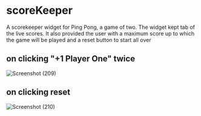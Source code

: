 # scoreKeeper
A scorekeeper widget for Ping Pong, a game of two. The widget kept tab of the live scores. It also
provided the user with a maximum score up to which the game will be played and a reset button to
start all over
## on clicking "+1 Player One" twice
![Screenshot (209)](https://user-images.githubusercontent.com/98201597/198878577-68e30b00-4a4a-4dd3-ba11-88b1f4b7c864.png)

## on clicking reset
![Screenshot (210)](https://user-images.githubusercontent.com/98201597/198878590-4e5794bc-8b63-40b7-9017-b42227a31a40.png)
